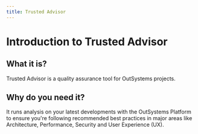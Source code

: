 ```yaml
---
title: Trusted Advisor
---
```

# Introduction to Trusted Advisor
## What it is?
Trusted Advisor is a quality assurance tool for OutSystems projects.
## Why do you need it?
It runs analysis on your latest developments with the OutSystems Platform to ensure you're following recommended best practices in major areas like Architecture, Performance, Security and User Experience (UX).
